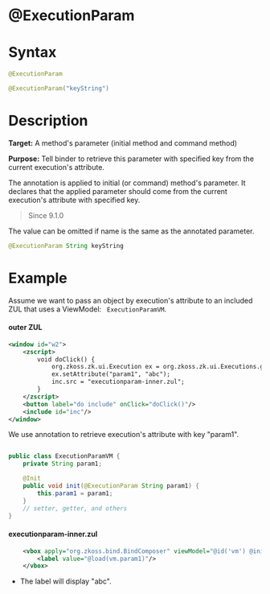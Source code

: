 # @ExecutionParam

Syntax
======

``` java
@ExecutionParam

@ExecutionParam("keyString")
```

Description
===========

**Target:** A method's parameter (initial method and command method)

**Purpose:** Tell binder to retrieve this parameter with specified key from the current execution's attribute.

The annotation is applied to initial (or command) method's parameter. It declares that the applied parameter should come from the current execution's attribute with specified key.

> Since 9.1.0

The value can be omitted if name is the same as the annotated parameter.
```java
@ExecutionParam String keyString
```

Example
=======

Assume we want to pass an object by execution's attribute to an included ZUL that uses a ViewModel: ` ExecutionParamVM`.

#### outer ZUL
``` xml
<window id="w2">
    <zscript>
        void doClick() {
            org.zkoss.zk.ui.Execution ex = org.zkoss.zk.ui.Executions.getCurrent();
            ex.setAttribute("param1", "abc");
            inc.src = "executionparam-inner.zul";
        }
    </zscript>
    <button label="do include" onClick="doClick()"/>
    <include id="inc"/>
</window>
```

We use annotation to retrieve execution's attribute with key "param1".

``` java

public class ExecutionParamVM {
    private String param1;

    @Init
    public void init(@ExecutionParam String param1) {
        this.param1 = param1;
    }
    // setter, getter, and others
}
```
#### executionparam-inner.zul
``` xml
    <vbox apply="org.zkoss.bind.BindComposer" viewModel="@id('vm') @init('foo.ExecutionParamVM')">
        <label value="@load(vm.param1)"/>
    </vbox>
```

-   The label will display "abc".

